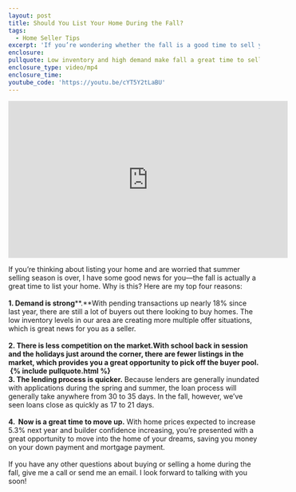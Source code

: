 ```yaml
---
layout: post
title: Should You List Your Home During the Fall?
tags:
  - Home Seller Tips
excerpt: 'If you’re wondering whether the fall is a good time to sell your home, I have some good news for you. Here are four reasons why fall is still a great time to sell.'
enclosure:
pullquote: Low inventory and high demand make fall a great time to sell.
enclosure_type: video/mp4
enclosure_time:
youtube_code: 'https://youtu.be/cYT5Y2tLaBU'
---
```



<iframe width="560" height="315" src="https://www.youtube.com/embed/{{post.youtube_code}}" frameborder="0" allowfullscreen=""></iframe>

If you’re thinking about listing your home and are worried that summer selling season is over, I have some good news for you—the fall is actually a great time to list your home. Why is this? Here are my top four reasons:
<br>&nbsp;
<br>**1. Demand is strong****.**With pending transactions up nearly 18% since last year, there are still a lot of buyers out there looking to buy homes. The low inventory levels in our area are creating more multiple offer situations, which is great news for you as a seller.
<br>&nbsp;
<br>**2. There is less competition on the market.**With school back in session and the holidays just around the corner, there are fewer listings in the market, which provides you a great opportunity to pick off the buyer pool.
<br>&nbsp;{% include pullquote.html %}
<br>**3. The lending process is quicker****.** Because lenders are generally inundated with applications during the spring and summer, the loan process will generally take anywhere from 30 to 35 days. In the fall, however, we’ve seen loans close as quickly as 17 to 21 days.
<br>&nbsp;
<br>**4. &nbsp;Now is a great time to move up.** With home prices expected to increase 5.3% next year and builder confidence increasing, you’re presented with a great opportunity to move into the home of your dreams, saving you money on your down payment and mortgage payment. &nbsp;
<br>
<br>If you have any other questions about buying or selling a home during the fall, give me a call or send me an email. I look forward to talking with you soon!